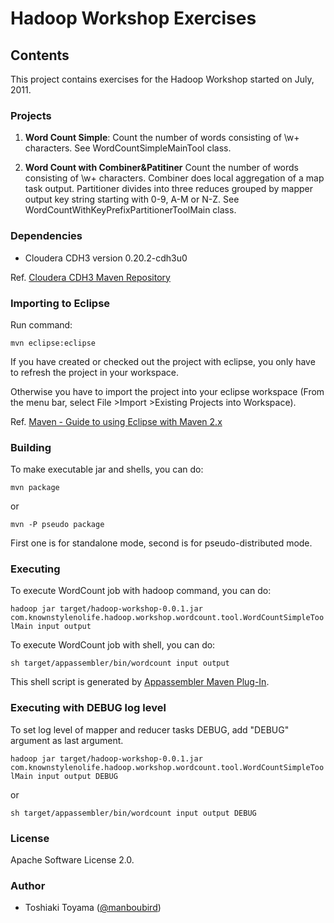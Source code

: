 Hadoop Workshop Exercises
=========================

Contents
--------

This project contains exercises for the Hadoop Workshop started on July, 2011.

### Projects ###

1.  **Word Count Simple**:
    Count the number of words consisting of \w+ characters.
    See WordCountSimpleMainTool class.

2.  **Word Count with Combiner&Patitiner**
    Count the number of words consisting of \w+ characters.
    Combiner does local aggregation of a map task output.
    Partitioner divides into three reduces grouped by
	mapper output key string starting with 0-9, A-M or N-Z.
	See WordCountWithKeyPrefixPartitionerToolMain class.
    
### Dependencies ###

* Cloudera CDH3 version 0.20.2-cdh3u0

Ref. [Cloudera CDH3 Maven Repository](https://ccp.cloudera.com/display/CDHDOC/Using+the+CDH3+Maven+Repository)

### Importing to Eclipse ###

Run command:

`mvn eclipse:eclipse`

If you have created or checked out the project with eclipse, you only have to refresh the project in your workspace. 

Otherwise you have to import the project into your eclipse workspace (From the menu bar, select File >Import >Existing Projects into Workspace).

Ref. [Maven - Guide to using Eclipse with Maven 2.x](http://maven.apache.org/guides/mini/guide-ide-eclipse.html)

### Building ###

To make executable jar and shells, you can do:  

`mvn package`

  or

`mvn -P pseudo package`

First one is for standalone mode, second is for pseudo-distributed mode.

### Executing ###

To execute WordCount job with hadoop command, you can do:

`hadoop jar target/hadoop-workshop-0.0.1.jar com.knownstylenolife.hadoop.workshop.wordcount.tool.WordCountSimpleToolMain input output`

To execute WordCount job with shell, you can do:

`sh target/appassembler/bin/wordcount input output`

This shell script is generated by [Appassembler Maven Plug-In](http://mojo.codehaus.org/appassembler/appassembler-maven-plugin/).

### Executing with DEBUG log level ###

To set log level of mapper and reducer tasks DEBUG, add "DEBUG" argument as last argument.

`hadoop jar target/hadoop-workshop-0.0.1.jar com.knownstylenolife.hadoop.workshop.wordcount.tool.WordCountSimpleToolMain input output DEBUG`

or

`sh target/appassembler/bin/wordcount input output DEBUG`

### License ###

Apache Software License 2.0.

### Author ###

* Toshiaki Toyama ([@manboubird](http://twitter.com/manboubird))

    
